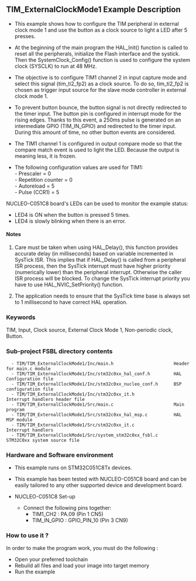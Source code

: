 ## <b>TIM_ExternalClockMode1 Example Description</b>

- This example shows how to configure the TIM peripheral in external clock mode 1 and use the button as a clock source
to light a LED after 5 presses.

- At the beginning of the main program the HAL_Init() function is called to reset all the peripherals,
initialize the Flash interface and the systick. Then the SystemClock_Config() function is used to configure the system
clock (SYSCLK) to run at 48 MHz.

- The objective is to configure TIM1 channel 2 in input capture mode and select this signal (tim_ti2_fp2) as a clock
source. To do so, tim_ti2_fp2 is chosen as trigger input source for the slave mode controller in external clock mode 1.

- To prevent button bounce, the button signal is not directly redirected to the timer input. The button pin is
configured in interrupt mode for the rising edges. Thanks to this event, a 250ms pulse is generated on an intermediate
GPIO (TIM_IN_GPIO) and redirected to the timer input. During this amount of time, no other button events are considered.

- The TIM1 channel 1 is configured in output compare mode so that the compare match event is used to light the LED.
Because the output is meaning less, it is frozen.

- The following configuration values are used for TIM1:  
      - Prescaler = 0  
      - Repetition counter = 0  
      - Autoreload = 5  
      - Pulse (CCR1) = 5

NUCLEO-C051C8 board's LEDs can be used to monitor the example status:

- LED4 is ON when the button is pressed 5 times.
- LED4 is slowly blinking when there is an error.

#### <b>Notes</b>

 1. Care must be taken when using HAL_Delay(), this function provides accurate delay (in milliseconds)
    based on variable incremented in SysTick ISR. This implies that if HAL_Delay() is called from
    a peripheral ISR process, then the SysTick interrupt must have higher priority (numerically lower)
    than the peripheral interrupt. Otherwise the caller ISR process will be blocked.
    To change the SysTick interrupt priority you have to use HAL_NVIC_SetPriority() function.

 2. The application needs to ensure that the SysTick time base is always set to 1 millisecond
    to have correct HAL operation.

### <b>Keywords</b>

TIM, Input, Clock source, External Clock Mode 1, Non-periodic clock, Button.

### <b>Sub-project FSBL directory contents</b>

      - TIM/TIM_ExternalClockMode1/Inc/main.h                       Header for main.c module
      - TIM/TIM_ExternalClockMode1/Inc/stm32c0xx_hal_conf.h         HAL Configuration file
      - TIM/TIM_ExternalClockMode1/Inc/stm32c0xx_nucleo_conf.h      BSP configuration file
      - TIM/TIM_ExternalClockMode1/Inc/stm32c0xx_it.h               Interrupt handlers header file
      - TIM/TIM_ExternalClockMode1/Src/main.c                       Main program
      - TIM/TIM_ExternalClockMode1/Src/stm32c0xx_hal_msp.c          HAL MSP module
      - TIM/TIM_ExternalClockMode1/Src/stm32c0xx_it.c               Interrupt handlers
      - TIM/TIM_ExternalClockMode1/Src/system_stm32c0xx_fsbl.c      STM32C0xx system source file

### <b>Hardware and Software environment</b>

  - This example runs on STM32C051C8Tx devices.

  - This example has been tested with NUCLEO-C051C8 board and can be
    easily tailored to any other supported device and development board.

  - NUCLEO-C051C8 Set-up
    - Connect the following pins together:
      - TIM1_CH2    : PA.09 (Pin 1 CN5)
      - TIM_IN_GPIO : GPIO_PIN_10 (Pin 3 CN9)

### <b>How to use it ?</b>

In order to make the program work, you must do the following :

 - Open your preferred toolchain
 - Rebuild all files and load your image into target memory
 - Run the example
